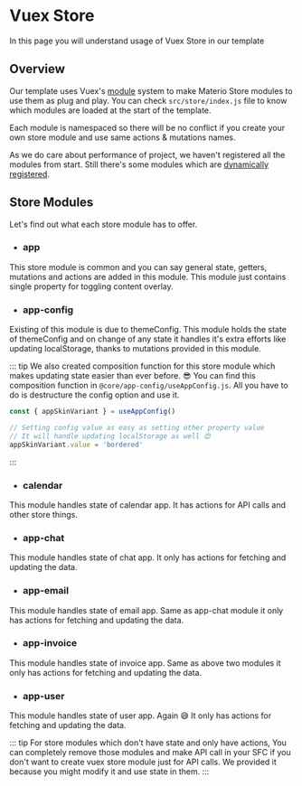 # Vuex Store

In this page you will understand usage of Vuex Store in our template

## Overview

Our template uses Vuex's [module](https://vuex.vuejs.org/guide/modules.html) system to make Materio Store modules to use them as plug and play. You can check `src/store/index.js` file to know which modules are loaded at the start of the template.

Each module is namespaced so there will be no conflict if you create your own store module and use same actions & mutations names.

As we do care about performance of project, we haven't registered all the modules from start. Still there's some modules which are [dynamically registered](https://vuex.vuejs.org/guide/modules.html#dynamic-module-registration).

## Store Modules

Let's find out what each store module has to offer.

- ### app

This store module is common and you can say general state, getters, mutations and actions are added in this module. This module just contains single property for toggling content overlay.

- ### app-config

Existing of this module is due to themeConfig. This module holds the state of themeConfig and on change of any state it handles it's extra efforts like updating localStorage, thanks to mutations provided in this module.

::: tip
We also created composition function for this store module which makes updating state easier than ever before. 😎
You can find this composition function in `@core/app-config/useAppConfig.js`. All you have to do is destructure the config option and use it.

```js
const { appSkinVariant } = useAppConfig()

// Setting config value as easy as setting other property value
// It will handle updating localStorage as well 😍
appSkinVariant.value = 'bordered'
```

:::

- ### calendar

This module handles state of calendar app. It has actions for API calls and other store things.

- ### app-chat

This module handles state of chat app. It only has actions for fetching and updating the data.

- ### app-email

This module handles state of email app. Same as app-chat module it only has actions for fetching and updating the data.

- ### app-invoice

This module handles state of invoice app. Same as above two modules it only has actions for fetching and updating the data.

- ### app-user

This module handles state of user app. Again 😅 It only has actions for fetching and updating the data.

::: tip
For store modules which don't have state and only have actions, You can completely remove those modules and make API call in your SFC if you don't want to create vuex store module just for API calls. We provided it because you might modify it and use state in them.
:::
